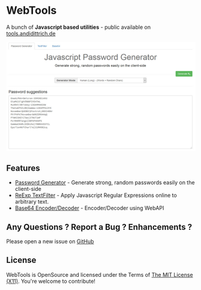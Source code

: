 WebTools
=========================

A bunch of **Javascript based utilities** - public available on [tools.andidittrich.de](http://tools.andidittrich.de/)

![Screenshot](https://github.com/AndiDittrich/WebTools/raw/master/assets/screenshot1.jpg)

Features
---------------------------------------------

* [Password Generator](http://tools.andidittrich.de/PasswordGenerator.html) - Generate strong, random passwords easily on the client-side
* [ReExp TextFilter](http://tools.andidittrich.de/TextFilter.html) - Apply Javascript Regular Expressions online to arbitrary text.
* [Base64 Encoder/Decoder](http://tools.andidittrich.de/Base64.html) - Encoder/Decoder using WebAPI

Any Questions ? Report a Bug ? Enhancements ?
---------------------------------------------
Please open a new issue on [GitHub](https://github.com/AndiDittrich/Webtools/issues)

License
-------
WebTools is OpenSource and licensed under the Terms of [The MIT License (X11)](http://opensource.org/licenses/MIT). You're welcome to contribute!